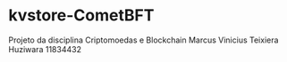 # kvstore-CometBFT
Projeto da disciplina Criptomoedas e Blockchain
Marcus Vinicius Teixiera Huziwara 11834432

